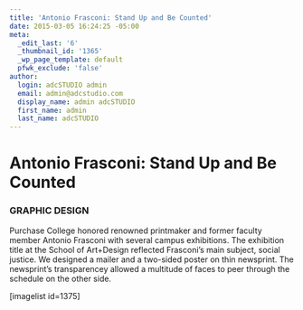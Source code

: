 ```yaml
---
title: 'Antonio Frasconi: Stand Up and Be Counted'
date: 2015-03-05 16:24:25 -05:00
meta:
  _edit_last: '6'
  _thumbnail_id: '1365'
  _wp_page_template: default
  pfwk_exclude: 'false'
author:
  login: adcSTUDIO admin
  email: admin@adcstudio.com
  display_name: admin adcSTUDIO
  first_name: admin
  last_name: adcSTUDIO
---
```


<h1 class="p1">Antonio Frasconi: Stand Up and Be Counted</h1>
<h3 class="p2">GRAPHIC DESIGN</h3>
<p class="p2">Purchase College honored renowned printmaker and former faculty member Antonio Frasconi with several campus exhibitions. The exhibition title at the School of Art+Design reflected Frasconi’s main subject, social justice. We designed a mailer and a two-sided poster on thin newsprint. The newsprint’s transparencey allowed a multitude of faces to peer through the schedule on the other side.


<p class="p2">[imagelist id=1375]


